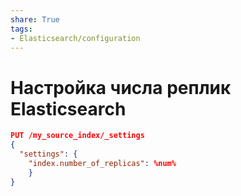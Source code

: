 ```yaml
---
share: True
tags: 
- Elasticsearch/configuration
---
```

# Настройка числа реплик Elasticsearch
```json
PUT /my_source_index/_settings 
{
  "settings": { 
    "index.number_of_replicas": %num%
	}
}
```